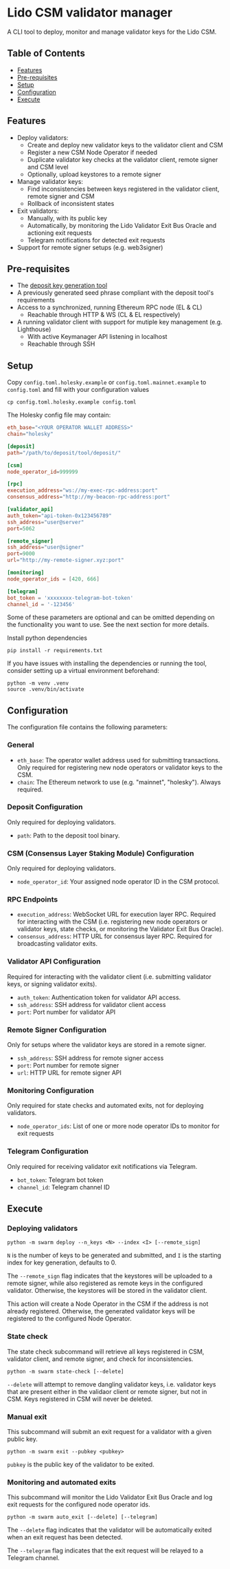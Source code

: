 # Lido CSM validator manager

A CLI tool to deploy, monitor and manage validator keys for the Lido CSM.

## Table of Contents

- [Features](#features)
- [Pre-requisites](#pre-requisites)
- [Setup](#setup)
- [Configuration](#configuration)
- [Execute](#execute)

## Features

- Deploy validators: 
  - Create and deploy new validator keys to the validator client and CSM
  - Register a new CSM Node Operator if needed
  - Duplicate validator key checks at the validator client, remote signer and CSM level
  - Optionally, upload keystores to a remote signer
- Manage validator keys: 
  - Find inconsistencies between keys registered in the validator client, remote signer and CSM
  - Rollback of inconsistent states
- Exit validators:
  - Manually, with its public key
  - Automatically, by monitoring the Lido Validator Exit Bus Oracle and actioning exit requests
  - Telegram notifications for detected exit requests
- Support for remote signer setups (e.g. web3signer)

## Pre-requisites

- The [deposit key generation tool](https://github.com/ethereum/staking-deposit-cli)
- A previously generated seed phrase compliant with the deposit tool's requirements
- Access to a synchronized, running Ethereum RPC node (EL & CL)
  - Reachable through HTTP & WS (CL & EL respectively)
- A running validator client with support for mutiple key management (e.g. Lighthouse)
  - With active Keymanager API listening in localhost
  - Reachable through SSH

## Setup

Copy `config.toml.holesky.example` or `config.toml.mainnet.example` to `config.toml` and fill with your configuration values

```
cp config.toml.holesky.example config.toml
```

The Holesky config file may contain:

```toml
eth_base="<YOUR OPERATOR WALLET ADDRESS>"
chain="holesky"

[deposit]
path="/path/to/deposit/tool/deposit/"

[csm]
node_operator_id=999999

[rpc]
execution_address="ws://my-exec-rpc-address:port"
consensus_address="http://my-beacon-rpc-address:port"

[validator_api]
auth_token="api-token-0x123456789"
ssh_address="user@server"
port=5062

[remote_signer]
ssh_address="user@signer"
port=9000
url="http://my-remote-signer.xyz:port"

[monitoring]
node_operator_ids = [420, 666]

[telegram]
bot_token = 'xxxxxxxx-telegram-bot-token'
channel_id = '-123456'
```

Some of these parameters are optional and can be omitted depending on the functionality you want to use. See the next section for more details.


Install python dependencies

```
pip install -r requirements.txt
```

If you have issues with installing the dependencies or running the tool, consider setting up a virtual environment beforehand:

```
python -m venv .venv
source .venv/bin/activate
```
## Configuration

The configuration file contains the following parameters:

### General

- `eth_base`: The operator wallet address used for submitting transactions. Only required for registering new node operators or validator keys to the CSM.
- `chain`: The Ethereum network to use (e.g. "mainnet", "holesky"). Always required.

### Deposit Configuration

Only required for deploying validators.
 
- `path`: Path to the deposit tool binary.

### CSM (Consensus Layer Staking Module) Configuration  

Only required for deploying validators.

- `node_operator_id`: Your assigned node operator ID in the CSM protocol.

### RPC Endpoints

- `execution_address`: WebSocket URL for execution layer RPC. Required for interacting with the CSM (i.e. registering new node operators or validator keys, state checks, or monitoring the Validator Exit Bus Oracle).
- `consensus_address`: HTTP URL for consensus layer RPC. Required for broadcasting validator exits.

### Validator API Configuration

Required for interacting with the validator client (i.e. submitting validator keys, or signing validator exits).

- `auth_token`: Authentication token for validator API access.
- `ssh_address`: SSH address for validator client access
- `port`: Port number for validator API

### Remote Signer Configuration

Only for setups where the validator keys are stored in a remote signer.

- `ssh_address`: SSH address for remote signer access
- `port`: Port number for remote signer
- `url`: HTTP URL for remote signer API

### Monitoring Configuration

Only required for state checks and automated exits, not for deploying validators.

- `node_operator_ids`: List of one or more node operator IDs to monitor for exit requests

### Telegram Configuration

Only required for receiving validator exit notifications via Telegram.

- `bot_token`: Telegram bot token
- `channel_id`: Telegram channel ID

## Execute

### Deploying validators 

`python -m swarm deploy --n_keys <N> --index <I> [--remote_sign]`

`N` is the number of keys to be generated and submitted, and `I` is the starting index for key generation, defaults to 0.

The `--remote_sign` flag indicates that the keystores will be uploaded to a remote signer, while also registered as remote keys in the configured validator. Otherwise, the keystores will be stored in the validator client.

This action will create a Node Operator in the CSM if the address is not already registered. Otherwise, the generated validator keys will be registered to the configured Node Operator.

### State check

The state check subcommand will retrieve all keys registered in CSM, validator client, and remote signer, and check for inconsistencies.

`python -m swarm state-check [--delete]`

`--delete` will attempt to remove dangling validator keys, i.e. validator keys that are present either in the validaor client or remote signer, but not in CSM. Keys registered in CSM will never be deleted.

### Manual exit

This subcommand will submit an exit request for a validator with a given public key.

`python -m swarm exit --pubkey <pubkey>`

`pubkey` is the public key of the validator to be exited.

### Monitoring and automated exits

This subcommand will monitor the Lido Validator Exit Bus Oracle and log exit requests for the configured node operator ids.

`python -m swarm auto_exit [--delete] [--telegram]`

The `--delete` flag indicates that the validator will be automatically exited when an exit request has been detected.

The `--telegram` flag indicates that the exit request will be relayed to a Telegram channel.